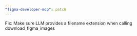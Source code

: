 ```yaml
---
"figma-developer-mcp": patch
---
```


Fix: Make sure LLM provides a filename extension when calling download_figma_images
